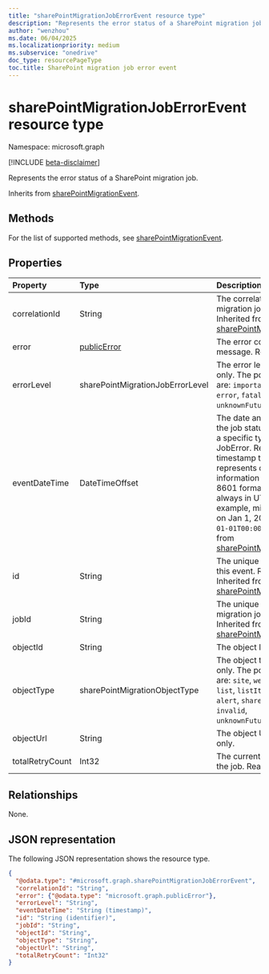 ```yaml
---
title: "sharePointMigrationJobErrorEvent resource type"
description: "Represents the error status of a SharePoint migration job."
author: "wenzhou"
ms.date: 06/04/2025
ms.localizationpriority: medium
ms.subservice: "onedrive"
doc_type: resourcePageType
toc.title: SharePoint migration job error event
---
```


# sharePointMigrationJobErrorEvent resource type

Namespace: microsoft.graph

[!INCLUDE [beta-disclaimer](../../includes/beta-disclaimer.md)]

Represents the error status of a SharePoint migration job.

Inherits from [sharePointMigrationEvent](../resources/sharepointmigrationevent.md).

## Methods
For the list of supported methods, see [sharePointMigrationEvent](../resources/sharepointmigrationevent.md).

## Properties
|Property|Type|Description|
|:---|:---|:---|
|correlationId|String|The correlation ID of a migration job. Read-only. Inherited from [sharePointMigrationEvent](../resources/sharepointmigrationevent.md).|
|error|[publicError](../resources/publicerror.md)|The error code and message. Read-only.|
|errorLevel|sharePointMigrationJobErrorLevel|The error level. Read-only. The possible values are: `important`, `warning`, `error`, `fatalError`, `unknownFutureValue`.|
|eventDateTime|DateTimeOffset|The date and time when the job status changes to a specific type of JobError. Read-only. The timestamp type represents date and time information using ISO 8601 format and is always in UTC. For example, midnight UTC on Jan 1, 2014 is `2014-01-01T00:00:00Z`. Inherited from [sharePointMigrationEvent](../resources/sharepointmigrationevent.md).|
|id|String|The unique identifier of this event. Read-only. Inherited from [sharePointMigrationEvent](../resources/sharepointmigrationevent.md).|
|jobId|String|The unique identifier of a migration job. Read-only. Inherited from [sharePointMigrationEvent](../resources/sharepointmigrationevent.md).|
|objectId|String|The object ID. Read-only.|
|objectType|sharePointMigrationObjectType|The object type. Read-only. The possible values are: `site`, `web`, `folder`, `list`, `listItem`, `file`, `alert`, `sharedWithObject`, `invalid`, `unknownFutureValue`.|
|objectUrl|String|The object URL. Read-only.|
|totalRetryCount|Int32|The current retry count of the job. Read-only.|

## Relationships
None.

## JSON representation
The following JSON representation shows the resource type.
<!-- {
  "blockType": "resource",
  "keyProperty": "id",
  "@odata.type": "microsoft.graph.sharePointMigrationJobErrorEvent",
  "baseType": "microsoft.graph.sharePointMigrationEvent",
  "openType": false
}
-->
``` json
{
  "@odata.type": "#microsoft.graph.sharePointMigrationJobErrorEvent",
  "correlationId": "String",
  "error": {"@odata.type": "microsoft.graph.publicError"},
  "errorLevel": "String",
  "eventDateTime": "String (timestamp)",
  "id": "String (identifier)",
  "jobId": "String",
  "objectId": "String",
  "objectType": "String",
  "objectUrl": "String",
  "totalRetryCount": "Int32"
}
```
